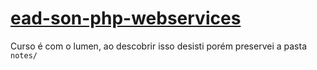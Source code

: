 # [ead-son-php-webservices](https://www.schoolofnet.com/curso/php/linguagem-php/webservices-com-php)
Curso é com o lumen, ao descobrir isso desisti porém preservei a pasta `notes/`
